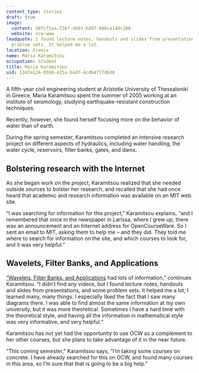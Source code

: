 ```yaml
---
content_type: stories
draft: true
image:
  content: d87cf5ea-7267-4b03-bd97-686ca140c100
  website: ocw-www
leadquote: I found lecture notes, handouts and slides from presentations, and some
  problem sets. It helped me a lot.
location: Greece
name: Maria Karamitsou
occupation: Student
title: Maria Karamitsou
uid: 1343a124-0598-425a-bad7-4cdb4717d6d8
---
```

A fifth-year civil engineering student at Aristotle University of Thessaloniki in Greece, Maria Karamitsou spent the summer of 2005 working at an institute of seismology, studying earthquake-resistant construction techniques.

Recently, however, she found herself focusing more on the behavior of water than of earth.

During the spring semester, Karamitsou completed an intensive research project on different aspects of hydraulics, including water handling, the water cycle, reservoirs, filter banks, gates, and dams.

## **Bolstering research with the Internet**

As she began work on the project, Karamitsou realized that she needed outside sources to bolster her research, and recalled that she had once heard that academic and research information was available on an MIT web site.

“I was searching for information for this project,” Karamitsou explains, “and I remembered that once in the newspaper in Larissa, where I grew up, there was an announcement and an Internet address for OpenCourseWare. So I sent an email to MIT, asking them to help me – and they did. They told me where to search for information on the site, and which courses to look for, and it was very helpful.”

## **Wavelets, Filter Banks, and Applications**

[“Wavelets, Filter Banks, and Applications](https://ocw.mit.edu/courses/mathematics/18-327-wavelets-filter-banks-and-applications-spring-2003) had lots of information,” continues Karamitsou. “I didn’t find any videos, but I found lecture notes, handouts and slides from presentations, and some problem sets. It helped me a lot; I learned many, many things. I especially liked the fact that I saw many diagrams there. I was able to find almost the same information at my own university, but it was more theoretical. Sometimes I have a hard time with the theoretical style, and having all the information in mathematical style was very informative, and very helpful.”

Karamitsou has not yet had the opportunity to use OCW as a complement to her other courses, but she plans to take advantage of it in the near future.

“This coming semester,” Karamitsou says, “I’m taking some courses on concrete. I have already searched for this on OCW, and found many courses in this area, so I’m sure that that is going to be a big help.”